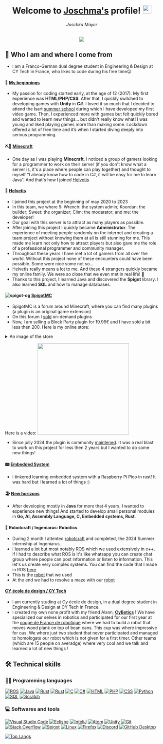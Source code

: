 <h1 align="center">
  Welcome to <ins>Joschma's</ins> profile!
  <img src="https://media.giphy.com/media/hvRJCLFzcasrR4ia7z/giphy.gif" width="28">  
</h3>
<h6 align="center">
  Joschka Mayer
</h6>


<!-- Typing SVG by DenverCoder1 - https://github.com/DenverCoder1/readme-typing-svg -->
<p align="center">
  <a href="https://github.com/DenverCoder1/readme-typing-svg"><img src="https://readme-typing-svg.demolab.com/?lines=Self-taught+Franco-German+developer;Always+learning+new+things&font=Fira%20Code&center=true&width=440&height=45&color=f75c7e&vCenter=true&size=20&pause=1000"></a>
</p>

## 🤔 Who I am and where I come from  
- I am a Franco-German dual degree student in Engineering & Design at CY Tech in France, who likes to code during his free time😉  
#### 🤩 <ins>My beginnings</ins>
- My passion for coding started early, at the age of 12 (2017). My first experience was **HTML/PHP/CSS**. After that, I quickly switched to developing games with **Unity** in **C#**. I loved it so much that I decided to attend the Isart [summer school](https://www.isart.fr/summer-school/code-jeu-video-2d/) during which I have developed my first video game. Then, I experienced more with games but felt quickly bored and wanted to learn new things... but didn't really know what! I was young and liked playing games more than making some. Lockdown offered a lot of free time and it’s when I started diving deeply into serious programming. 
#### ⛏🧱 <ins>Minecraft</ins>
- One day as I was playing **Minecraft**, I noticed a group of gamers looking for a programmer to work on their server (if you don't know what a server is, it's a place where people can play together) and thought to myself “I already know how to code in C#, it will be easy for me to learn Java”. And that's how I joined [Helvetis](http://play.helvetis.net/helvetis/index.html)
#### 🥰 <ins>Helvetis</ins>
- I joined this project at the beginning of may 2020 to 2023  
- In this team, we where 5: Wrench: the system admin; Koordan: the builder; Sweet: the organizer; Clim: the modarator; and me: the developer!  
- Our goal with this server is to attract as many players as possible.
- After joining this project I quickly became **Administrator**. The experience of meeting people randomly on the internet and creating a team project without knowing them at all is still stunning for me. This made me learn not only how to attract players but also gave me the role of a professional programmer and community manager.  
- Throughout these years I have met a lot of gamers from all over the world. Without this project none of these encounters could have been possible. Some were nice some not so...  
- Helvetis really means a lot to me. And these 4 strangers quickly became my online family. We were so close that we even met in real life! 🥳  
- Thanks to this project, I learned Java and discovered the **Spigot** library. I also learned **SQL** and how to manage databases.
#### ![spigot-og](https://user-images.githubusercontent.com/46197750/193434448-f0ee923c-6e06-4322-aac0-04185cffb521.png) <ins>[SpigotMC](https://www.spigotmc.org)</ins>
- SpigotMC is a forum around Minecraft, where you can find many plugins (a plugin is an original game extension)  
- On this forum I [sold](https://www.spigotmc.org/threads/colsed-experienced-developer-affordable-easy-to-use-fully-configurable-plugins.517832/) on-demand plugins
- Now, I am selling a Block Party plugin for 19.99€ and I have sold a bit less then 200. Here is my online store:
<details>
<summary>An image of the store</summary>  
  
  [<img src="https://user-images.githubusercontent.com/46197750/195171030-43dc7768-c752-42fc-b419-53df8f1193bf.png">](https://www.spigotmc.org/resources/yma-block-party-with-music-1-13-1-19.98473/)  
</details>

Here is a video:
[<img src="https://user-images.githubusercontent.com/46197750/175769243-8a5149ab-5d08-45f7-a608-0d7f89154e45.png" width="300">](https://www.youtube.com/watch?v=zZoOd7UQXkU)

- Since jully 2024 the plugin is community [maintened](https://github.com/joschmaCYU/-YMA-BlockParty/). It was a real blast to work on this project for less then 2 years but I wanted to do some new things!

#### 📟 <ins>Embedded System</ins>
- I tinkered learning embedded system with a Raspberry Pi Pico in rust! It was hard but I learned a lot of things :)

#### 🏖️ <ins>New horizons</ins>
- After developing mostly in **Java** for more that 4 years, I wanted to experience new things! And started to develop small personal modules in **Go, AI, Assembly Language, C, Embedded systems, Rust**.   

#### 🤖 Robotcraft / Ingeniarus: Robotics
- During 2 month I attented [robotcraft](https://robotcraft.ingeniarius.pt/) and completed, the 2024 Summer Internship at Ingeniarus.
- I learned a lot but most notably [ROS](https://www.ros.org/) which we used extensively in c++. If I had to describe what ROS is it's like whatsapp you can create chat group where people can post information or listen to information. This let's us create very complex systems. You can find the code that I made in ROS [here](https://github.com/joschmaCYU/ROS).
- This is the [robot](https://youtube.com/shorts/SXlsa0vp95U?feature=share) that we used
- At the end we had to resolve a maze with our [robot](https://youtube.com/shorts/XMeQIIvutdI)

#### <ins>CY école de design / CY Tech</ins>
- I am currently studing at Cy école de design, in a dual degree student in Engineering & Design at CY Tech in France.
- I created my own none profit with my friend Alann, [**CyBotics**](https://linktr.ee/clubcybotics) ! We have specialized our selves in robotics and participated for our first year at the [coupe de France de robotique](https://www.coupederobotique.fr/) where we had to build a robot that moves wood plank on top of bean cans. This cup was where impressive for ous. We where just two student that never participated and managed to homologate our robot which is not given for a first timer. Other teams (which are 15 people on averadge) where very cool and we talk and learned a lot of new things !
  
## 🛠️ Technical skills
### 👨‍💻 Programming languages
<p>
  
<a href="#"><img alt="ROS" src="https://custom-icon-badges.demolab.com/badge/ROS-blue?logo=ros_logo&logoColor=black"></a>
<a href="#"><img alt="Java" src="https://custom-icon-badges.demolab.com/badge/Java-007396.svg?logo=java&logoColor=white"></a>
<a href="#"><img alt="Rust" src="https://img.shields.io/badge/-rust-lightgrey?logo=rust&logoColor=white"></a>
<a href="#"><img alt="Rust" src="https://img.shields.io/badge/-Go-navy?logo=go&logoColor=white"></a>
<a href="#"><img alt="C" src="https://custom-icon-badges.demolab.com/badge/C-03599C.svg?logo=c-in-hexagon&logoColor=white"></a>
<a href="#"><img alt="C#" src="https://custom-icon-badges.demolab.com/badge/C%23-68217A.svg?logo=cs2&logoColor=white"></a>
<a href="#"><img alt="HTML" src="https://img.shields.io/badge/HTML-E34F26.svg?logo=html5&logoColor=white"></a>
<a href="#"><img alt="PHP" src="https://img.shields.io/badge/PHP-777BB4.svg?logo=php&logoColor=white"></a>
<a href="#"><img alt="CSS" src="https://img.shields.io/badge/CSS-1572B6.svg?logo=css3&logoColor=white"></a>
<a href="#"><img alt="Python" src="https://img.shields.io/badge/Python-14354C.svg?logo=python&logoColor=white"></a>
<a href="#"><img alt="SQL" src="https://custom-icon-badges.demolab.com/badge/SQL-025E8C.svg?logo=database&logoColor=white"></a>
<a href="#"><img alt="Scratch" src="https://img.shields.io/badge/Scratch-4D97FF.svg?logo=scratch&logoColor=white"></a>
</p>

### 💻 Softwares and tools
<p>
    <a href="#"><img alt="Visual Studio Code" src="https://img.shields.io/badge/Visual%20Studio%20Code-0078d7.svg?logo=visual-studio-code&logoColor=white"></a>
    <a href="#"><img alt="Eclispe" src="https://img.shields.io/badge/-eclipse-purple?logo=eclipse&logoColor=white"></a>
    <a href="#"><img alt="InteliJ" src="https://custom-icon-badges.demolab.com/badge/-IntelliJ-aqua?logo=intellij&logoColor=white"></a>
    <a href="#"><img alt="Atom" src="https://img.shields.io/badge/-atom-green?logo=atom&logoColor=white"></a>
    <a href="#"><img alt="Unity" src="https://img.shields.io/badge/-unity-red?logo=unity&logoColor=white"></a>
    <a href="#"><img alt="Git" src="https://img.shields.io/badge/Git-F05033.svg?logo=git&logoColor=white"></a>
    <a href="#"><img alt="Stack Overflow" src="https://img.shields.io/badge/-Stack%20Overflow-FE7A16?logo=stack-overflow&logoColor=white"></a>
    <a href="#"><img alt="Spigot" src="https://custom-icon-badges.demolab.com/badge/-Spigot-orange?logo=spigot&logoColor=white"></a>
    <a href="#"><img alt="Linux" src="https://img.shields.io/badge/-linux-blue?logo=linux&logoColor=white"></a>
    <a href="#"><img alt="Firefox" src="https://img.shields.io/badge/-firefox-yellow?logo=firefox&logoColor=white"></a>
    <a href="#"><img alt="Discord" src="https://img.shields.io/badge/-Discord-5865F2.svg?logo=discord&logoColor=white"></a>
    <a href="#"><img alt="GitHub Desktop" src="https://img.shields.io/badge/GitHub%20Desktop-8034A9.svg?logo=github&logoColor=white"></a>
</p>

[![Top Langs](https://github-readme-stats.vercel.app/api/top-langs/?username=joschmaCYU&layout=compact&theme=chartreuse-dark)](https://github.com/anuraghazra/github-readme-stats)
